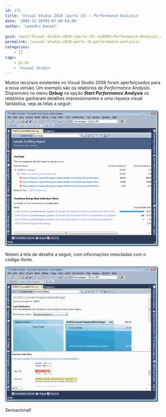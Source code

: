 ```yaml
---
id: 171
title: 'Visual Studio 2010 (parte 15) – Performance Analysis'
date: '2009-11-16T01:07:00-03:00'
author: 'Leandro Daniel'

guid: /post/Visual-Studio-2010-(parte-15)-e28093-Performance-Analysis.aspx
permalink: /visual-studio-2010-parte-15-performance-analysis/
categories:
    - IT
tags:
    - pt-br
    - 'Visual Studio'
---
```


Muitos recursos existentes no Visual Studio 2008 foram aperfeiçoados para a nova versão. Um exemplo são os relatórios de *Performance Analysis*. Disponíveis no menu ***Debug*** na opção ***Start Performance Analysis*** os relatórios ganharam detalhes impressionantes e uma riqueza visual fantástica, veja as telas a seguir:

[![VS2010PerformanceResults01](/assets/pics/WindowsLiveWriter/VisualStudio2010parte15PerformanceAnalys/0C098088/VS2010PerformanceResults01_thumb.gif "VS2010PerformanceResults01")](/assets/pics/WindowsLiveWriter/VisualStudio2010parte15PerformanceAnalys/74BE7C16/VS2010PerformanceResults01.gif)

Notem a tela de detalhe a seguir, com informações mescladas com o código-fonte.

[![VS2010PerformanceResults](/assets/pics/WindowsLiveWriter/VisualStudio2010parte15PerformanceAnalys/616D9FAA/VS2010PerformanceResults_thumb.gif "VS2010PerformanceResults")](/assets/pics/WindowsLiveWriter/VisualStudio2010parte15PerformanceAnalys/58611429/VS2010PerformanceResults.gif)

Sensacional!
